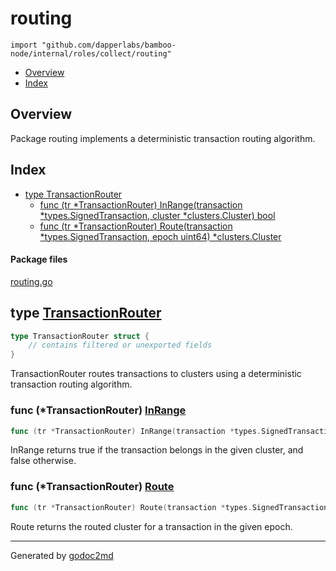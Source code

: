 

# routing
`import "github.com/dapperlabs/bamboo-node/internal/roles/collect/routing"`

* [Overview](#pkg-overview)
* [Index](#pkg-index)

## <a name="pkg-overview">Overview</a>
Package routing implements a deterministic transaction routing algorithm.




## <a name="pkg-index">Index</a>
* [type TransactionRouter](#TransactionRouter)
  * [func (tr *TransactionRouter) InRange(transaction *types.SignedTransaction, cluster *clusters.Cluster) bool](#TransactionRouter.InRange)
  * [func (tr *TransactionRouter) Route(transaction *types.SignedTransaction, epoch uint64) *clusters.Cluster](#TransactionRouter.Route)


#### <a name="pkg-files">Package files</a>
[routing.go](https://github.com/dapperlabs/bamboo-node/tree/master/internal/roles/collect/routing/routing.go)






## <a name="TransactionRouter">type</a> [TransactionRouter](https://github.com/dapperlabs/bamboo-node/tree/master/internal/roles/collect/routing/routing.go?s=328:402#L10)
``` go
type TransactionRouter struct {
    // contains filtered or unexported fields
}

```
TransactionRouter routes transactions to clusters using a deterministic transaction routing algorithm.










### <a name="TransactionRouter.InRange">func</a> (\*TransactionRouter) [InRange](https://github.com/dapperlabs/bamboo-node/tree/master/internal/roles/collect/routing/routing.go?s=694:800#L20)
``` go
func (tr *TransactionRouter) InRange(transaction *types.SignedTransaction, cluster *clusters.Cluster) bool
```
InRange returns true if the transaction belongs in the given cluster, and false otherwise.




### <a name="TransactionRouter.Route">func</a> (\*TransactionRouter) [Route](https://github.com/dapperlabs/bamboo-node/tree/master/internal/roles/collect/routing/routing.go?s=478:582#L15)
``` go
func (tr *TransactionRouter) Route(transaction *types.SignedTransaction, epoch uint64) *clusters.Cluster
```
Route returns the routed cluster for a transaction in the given epoch.








- - -
Generated by [godoc2md](http://godoc.org/github.com/lanre-ade/godoc2md)
